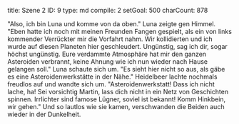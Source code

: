 title:          Szene 2
ID:             9
type:           md
compile:        2
setGoal:        500
charCount:      878


"Also, ich bin Luna und komme von da oben." Luna zeigte gen Himmel. "Eben hatte ich noch mit meinen Freunden Fangen gespielt, als ein von links kommender Verrückter mir die Vorfahrt nahm. Wir kollidierten und ich wurde auf diesen Planeten hier geschleudert. Ungünstig, sag ich dir, sogar höchst ungünstig. Eure verdammte Atmosphäre hat mir den ganzen Asteroiden verbrannt, keine Ahnung wie ich nun wieder nach Hause gelangen soll."
Luna schaute sich um. "Es sieht hier nicht so aus, als gäbe es eine Asteroidenwerkstätte in der Nähe."
Heidelbeer lachte nochmals freudlos auf und wandte sich um. "Asteroidenwerkstatt! Dass ich nicht lache, ha! Sei vorsichtig Martin, lass dich nicht in ein Netz von Geschichten spinnen. Irrlichter sind famose Lügner, soviel ist bekannt! Komm Hinkbein, wir gehen."
Und so lautlos wie sie kamen, verschwanden die Beiden auch wieder in der Dunkelheit.